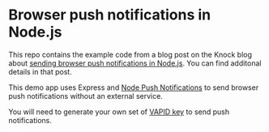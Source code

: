# Browser push notifications in Node.js

This repo contains the example code from a blog post on the Knock blog about [sending browser push notifications in Node.js](https://knock.app/blog/how-to-send-browser-push-notifications-from-nodejs). You can find additonal details in that post.

This demo app uses Express and [Node Push Notifications](https://www.npmjs.com/package/node-pushnotifications) to send browser push notifications without an external service.

You will need to generate your own set of [VAPID key](https://vapidkeys.com/) to send push notifications.
